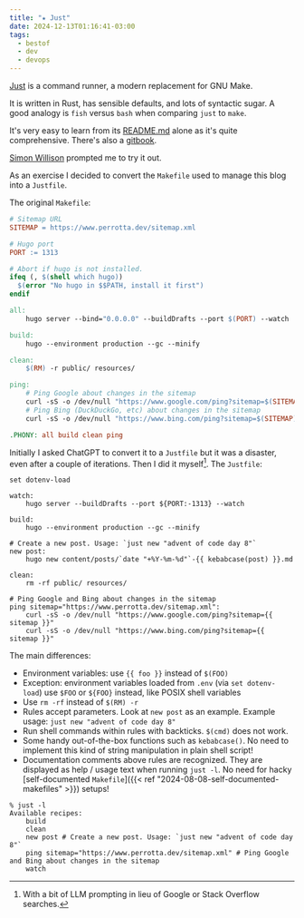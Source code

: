 ```yaml
---
title: "★ Just"
date: 2024-12-13T01:16:41-03:00
tags:
  - bestof
  - dev
  - devops
---
```


[Just](https://github.com/casey/just) is a command runner, a modern replacement
for GNU Make.

<!--more-->

It is written in Rust, has sensible defaults, and lots of syntactic sugar.
A good analogy is `fish` versus `bash` when comparing `just` to `make`.

It's very easy to learn from its
[README.md](https://github.com/casey/just?tab=readme-ov-file) alone as it's
quite comprehensive. There's also a [gitbook](https://just.systems/man/en/).

[Simon Willison](https://til.simonwillison.net/django/just-with-django) prompted
me to try it out.

As an exercise I decided to convert the `Makefile` used to manage this blog into
a `Justfile`.

The original `Makefile`:

```makefile
# Sitemap URL
SITEMAP = https://www.perrotta.dev/sitemap.xml

# Hugo port
PORT := 1313

# Abort if hugo is not installed.
ifeq (, $(shell which hugo))
  $(error "No hugo in $$PATH, install it first")
endif

all:
	hugo server --bind="0.0.0.0" --buildDrafts --port $(PORT) --watch

build:
	hugo --environment production --gc --minify

clean:
	$(RM) -r public/ resources/

ping:
	# Ping Google about changes in the sitemap
	curl -sS -o /dev/null "https://www.google.com/ping?sitemap=$(SITEMAP)"
	# Ping Bing (DuckDuckGo, etc) about changes in the sitemap
	curl -sS -o /dev/null "https://www.bing.com/ping?sitemap=$(SITEMAP)"

.PHONY: all build clean ping
```

Initially I asked ChatGPT to convert it to a `Justfile` but it was a disaster,
even after a couple of iterations. Then I did it myself[^1]. The `Justfile`:

```justfile
set dotenv-load

watch:
	hugo server --buildDrafts --port ${PORT:-1313} --watch

build:
	hugo --environment production --gc --minify

# Create a new post. Usage: `just new "advent of code day 8"`
new post:
	hugo new content/posts/`date "+%Y-%m-%d"`-{{ kebabcase(post) }}.md

clean:
	rm -rf public/ resources/

# Ping Google and Bing about changes in the sitemap
ping sitemap="https://www.perrotta.dev/sitemap.xml":
	curl -sS -o /dev/null "https://www.google.com/ping?sitemap={{ sitemap }}"
	curl -sS -o /dev/null "https://www.bing.com/ping?sitemap={{ sitemap }}"
```

The main differences:

- Environment variables: use `{{ foo }}` instead of `$(FOO)`
- Exception: environment variables loaded from `.env` (via `set dotenv-load`)
  use `$FOO` or `${FOO}` instead, like POSIX shell variables
- Use `rm -rf` instead of `$(RM) -r`
- Rules accept parameters. Look at `new post` as an example. Example usage:
  `just new "advent of code day 8"`
- Run shell commands within rules with backticks. `$(cmd)` does not work.
- Some handy out-of-the-box functions such as `kebabcase()`. No need to
  implement this kind of string manipulation in plain shell script!
- Documentation comments above rules are recognized. They are displayed as help
  / usage text when running `just -l`. No need for hacky [self-documented
  `Makefile`]({{< ref "2024-08-08-self-documented-makefiles" >}}) setups!

```shell
% just -l
Available recipes:
    build
    clean
    new post # Create a new post. Usage: `just new "advent of code day 8"`
    ping sitemap="https://www.perrotta.dev/sitemap.xml" # Ping Google and Bing about changes in the sitemap
    watch
```

[^1]: With a bit of LLM prompting in lieu of Google or Stack Overflow searches.
